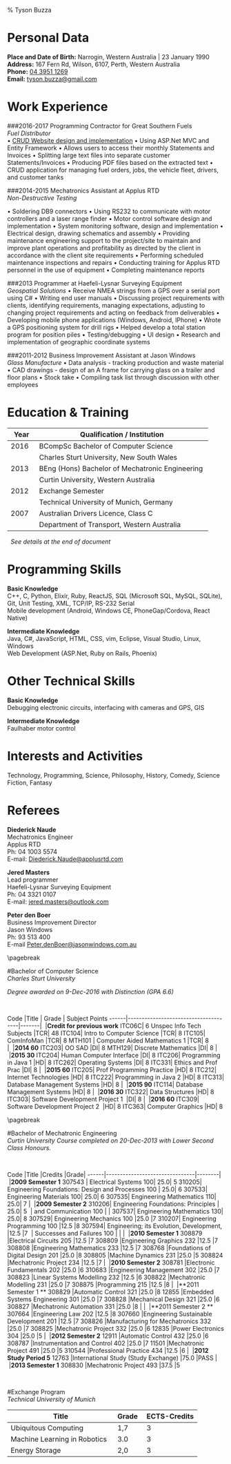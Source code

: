 % Tyson Buzza

Personal Data
===========

**Place and Date of Birth:** Narrogin, Western Australia  | 23 January 1990  
**Address:**   167 Fern Rd, Wilson, 6107, Perth, Western Australia  
**Phone:**     [04 3951 1269](tel:0439511269)  
**Email:**    [tyson.buzza@gmail.com](mailto:tyson.buzza@gmail.com)

Work Experience
===========

###2016-2017 Programming Contractor for Great Southern Fuels\
_Fuel Distributor_  
• [CRUD Website design and implementation](https://gsfs.azurewebsites.net/Account/Login) 
• Using ASP.Net MVC and Entity Framework
• Allows users to access their monthly Statements and Invoices
• Splitting large text files into separate customer Statements/Invoices
• Producing PDF files based on the extracted text 
• CRUD application for managing fuel orders, jobs, the vehicle fleet, drivers, and customer tanks

###2014-2015 Mechatronics Assistant at Applus RTD \
_Non-Destructive Testing_

• Soldering DB9 connectors
• Using RS232 to communicate with motor controllers and a laser range finder
• Motor control software design and implementation
• System monitoring software, design and implementation
• Electrical design, drawing schematics and assembly
• Providing maintenance engineering support to the project/site to maintain and improve plant operations and profitability as directed by the client in accordance with the client site requirements
• Performing scheduled maintenance inspections and repairs
• Conducting training for Applus RTD personnel in the use of equipment
• Completing maintenance reports

###2013 Programmer at Haefeli-Lysnar Surveying Equipment \
_Geospatial Solutions_
• Receive NMEA strings from a GPS over a serial port using C\#
• Writing end user manuals
• Discussing project requirements with clients, identifying requirements, managing expectations, adjusting to changing project requirements and acting on feedback from deliverables
• Developing mobile phone applications (Windows, Android, IPhone)
• Wrote a GPS positioning system for drill rigs
• Helped develop a total station program for position piles
• Testing/debugging
• UI design
• Research and implementation of geographic coordinate systems

###2011-2012 Business Improvement Assistant at Jason Windows \
_Glass Manufacture_
• Data analysis - tracking production and waste material
• CAD drawings - design of an A frame for carrying glass on a trailer and floor plans
• Stock take
• Compiling task list through discussion with other employees

Education & Training
===========
  
Year  |Qualification / Institution 
------|--------------
2016 &nbsp; | BCompSc Bachelor of Computer Science
&nbsp; | Charles Sturt University, New South Wales  
2013 | BEng (Hons) Bachelor of Mechatronic Engineering&nbsp; 
&nbsp; | Curtin University, Western Australia  
2012 | Exchange Semester 
&nbsp; |  Technical University of Munich, Germany  
2007 | Australian Drivers Licence, Class C  
&nbsp; | Department of Transport, Western Australia

&nbsp;
_See details at the end of document_

Programming Skills
===========
**Basic Knowledge**  
C++, C, Python, Elixir, Ruby, ReactJS, SQL (Microsoft SQL, MySQL, SQLite), Git, Unit Testing, XML, TCP/IP, RS-232 Serial  
Mobile development (Android, Windows CE, PhoneGap/Cordova, React Native)

**Intermediate Knowledge**  
Java, C\#, JavaScript, HTML, CSS, vim, Eclipse, Visual Studio, Linux, Windows  
Web Development (ASP.Net, Ruby on Rails, Phoenix)

Other Technical Skills
===========
**Basic Knowledge**  
Debugging electronic circuits, interfacing with cameras and GPS, GIS

**Intermediate Knowledge**  
Faulhaber motor control

Interests and Activities
===========
Technology, Programming, Science, Philosophy, History, Comedy, Science Fiction, Fantasy

Referees
===========
**Diederick Naude**  
Mechatronics Engineer  
Applus RTD  
Ph: 04 1003 5574  
E-mail: [Diederick.Naude@applusrtd.com](mailto:Diederick.Naude@applusrtd.com)

**Jered Masters**  
Lead programmer  
Haefeli-Lysnar Surveying Equipment  
Ph: 04 3321 0107  
E-mail: [jered.masters@outlook.com](mailto:jered.masters@outlook.com)

**Peter den Boer**  
Business Improvement Director  
Jason Windows  
Ph: 93 513 400  
E-mail [Peter.denBoer@jasonwindows.com.au](mailto:Peter.denBoer@jasonwindows.com.au)


\pagebreak

#Bachelor of Computer Science \
_Charles Sturt University_

_Degree awarded on 9-Dec-2016 with Distinction (GPA 6.6)_

&nbsp;


Code  |Title                                 | Grade |&nbsp;Subject Points
------|--------------------------------------|-------|
&nbsp;|**Credit for previous work**
ITC06C| 6 Unspec Info Tech Subjects          |TCR|	48
ITC104| Intro to Computer Science	          |TCR|	8
ITC105| ComInfoMan					          |TCR|	8
MTH101&nbsp;| Computer Aided Mathematics 1         |TCR|	8  
|
&nbsp;|**2014 60**
ITC203| OO SAD				                  |DI|	8
MTH129| Discrete Mathematics		          |DI|	8
|
&nbsp;|**2015 30**
ITC204| Human Computer Interface	          |DI|	8
ITC206| Programming in Java 1		          |HD|	8
ITC262| Operating Systems		              |DI|	8
ITC331| Ethics and Prof Prac		          |DI|	8
|
&nbsp;|**2015 60**
ITC205| Prof Programming Practice	          |HD|	8
ITC212| Internet Technologies		          |HD|	8
ITC222| Programming in Java 2		          |HD|	8
ITC313| Database Management Systems	      |HD|	8
|
&nbsp;|**2015 90**
ITC114| Database Management Systems  	      |HD|	8
|
&nbsp;|**2016 30**
ITC322| Data Structures                      |HD|	8
ITC303| Software Development Project 1&nbsp; |DI|	8
|
&nbsp;|**2016 60**
ITC309| Software Development Project 2&nbsp; |HD|	8
ITC363| Computer Graphics                    |HD|	8


\pagebreak

#Bachelor of Mechatronic Engineering \
_Curtin University_
_Course completed on 20-Dec-2013 with Lower Second Class Honours._

&nbsp;

Code  |Title                           |Credits&nbsp;|Grade|
------|--------------------------------|--------|
&nbsp;|**2009 Semester 1**
307543&nbsp;| Electrical Systems 100| 25.0| 5
310205| Engineering Foundations: Design and Processes 100&nbsp;| 25.0| 6 
307533| Engineering Materials 100| 25.0| 6
307535| Engineering Mathematics 110| 25.0| 7
|
&nbsp;|**2009 Semester 2**
310206| Engineering Foundations: Principles | 25.0| 5
&nbsp;|  and Communication 100 | |
307537| Engineering Mathematics 130| 25.0| 8
307529| Engineering Mechanics 100 |25.0 |7
310207| Engineering Programming 100 |12.5 |8
307594| Engineering; its Evolution, Development, |12.5 |7
&nbsp;|  Successes and Failures 100 | |
|
&nbsp;|**2010 Semester 1**
308879 |Electrical Circuits 205 |12.5 |7
308809 |Engineering Graphics 232 |12.5 |7
308808 |Engineering Mathematics 233 |12.5 |7
308768 |Foundations of Digital Design 201 |25.0 |8
308805 |Machine Dynamics 231 |25.0 |5
308824 |Mechatronic Project 234 |12.5 |7
|
&nbsp;|**2010 Semester 2**
308781 |Electronic Fundamentals 202 |25.0 |6
310683 |Engineering Management 302 |25.0 |7
308823 |Linear Systems Modelling 232 |12.5 |6
308822 |Mechatronic Modelling 231 |25.0 |7
308875 |Programming 215 |12.5 |8
|
&nbsp;|**2011 Semester 1 **
308829 |Automatic Control 321 |25.0 |8
12855  |Embedded Systems Engineering 301 |25.0 |7
308828 |Mechanical Design 321 |25.0 |6
308827 |Mechatronic Automation 331 |25.0 |8
|
|
&nbsp;|**2011 Semester 2 **
307664 |Engineering Law 202 |12.5 |8
307660 |Engineering Sustainable Development 201 |12.5 |7
308826 |Manufacturing for Mechatronics 332 |25.0 |7
308825 |Mechatronic Project 332 |25.0 |6
12835  |Power Electronics 304 |25.0 |5
|
&nbsp;|**2012 Semester 2**
12911  |Automatic Control 432 |25.0 |6
308787 |Instrumentation and Control 402 |25.0 |7
11501  |Mechatronic Project 491 |25.0 |5
310544 |Professional Practice 434 |12.5 |6
|
&nbsp;|**2012 Study Period 5**
12763  |International Study (Study Exchange) |75.0 |PASS
|
&nbsp;|**2013 Semester 1**
308830 |Mechatronic Project 493 |37.5 |5


&nbsp;

#Exchange Program \
_Technical University of Munich_
&nbsp;

Title|Grade&nbsp;|ECTS-Credits
-|-|-
Ubiquitous Computing	|1,7|	3
Machine Learning in Robotics	&nbsp;|3.0|	3
Energy Storage	|2,0|	3

